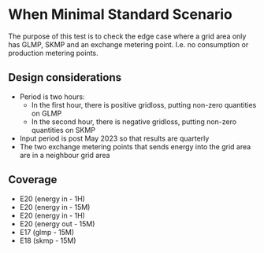 # When Minimal Standard Scenario

The purpose of this test is to check the edge case where a grid area only has GLMP, SKMP and an exchange metering point.
I.e. no consumption or production metering points.

## Design considerations

- Period is two hours:
    - In the first hour, there is positive gridloss, putting non-zero quantities on GLMP
    - In the second hour, there is negative gridloss, putting non-zero quantities on SKMP
- Input period is post May 2023 so that results are quarterly
- The two exchange metering points that sends energy into the grid area are in a neighbour grid area

## Coverage

- E20 (energy in - 1H)
- E20 (energy in - 15M)
- E20 (energy in - 1H)
- E20 (energy out - 15M)
- E17 (glmp - 15M)
- E18 (skmp - 15M)
